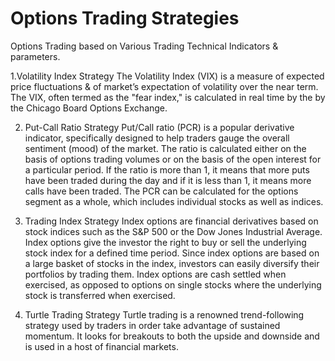 # Options Trading Strategies

Options Trading based on Various Trading Technical Indicators & parameters.

1.Volatility Index Strategy
The  Volatility Index (VIX) is a measure of expected price fluctuations & of market’s expectation of volatility over the near term. The VIX, often termed as the "fear index," is calculated in real time by the by the Chicago Board Options Exchange.

2. Put-Call Ratio Strategy
Put/Call ratio (PCR) is a popular derivative indicator, specifically designed to help traders gauge the overall sentiment (mood) of the market. The ratio is calculated either on the basis of options trading volumes or on the basis of the open interest for a particular period. If the ratio is more than 1, it means that more puts have been traded during the day and if it is less than 1, it means more calls have been traded. The PCR can be calculated for the options segment as a whole, which includes individual stocks as well as indices.

3. Trading Index Strategy
Index options are financial derivatives based on stock indices such as the S&P 500 or the Dow Jones Industrial Average. Index options give the investor the right to buy or sell the underlying stock index for a defined time period. Since index options are based on a large basket of stocks in the index, investors can easily diversify their portfolios by trading them. Index options are cash settled when exercised, as opposed to options on single stocks where the underlying stock is transferred when exercised.


4. Turtle Trading Strategy
Turtle trading is a renowned trend-following strategy used by traders in order take advantage of sustained momentum. It looks for breakouts to both the upside and downside and is used in a host of financial markets.



